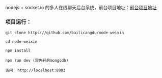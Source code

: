 nodejs + socket.io 的多人在线聊天后台系统，前台项目地址：[前台项目地址](https://github.com/bailichen/vue-weixin)

### 项目运行：

```
git clone https://github.com/bailicangdu/node-weixin

cd node-weixin

npm install

npm run dev (需先开启mongodb)

访问: http://localhost:8003

```

